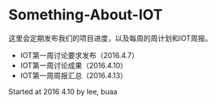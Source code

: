 # Something-About-IOT

  这里会定期发布我们的项目进度，以及每周的周计划和IOT周报。
  - IOT第一周讨论要求发布（2016.4.7）
  - IOT第一周讨论成果（2016.4.10）
  - IOT第一周周报汇总（2016.4.13）
  
  Started at 2016 4.10 by lee, buaa
